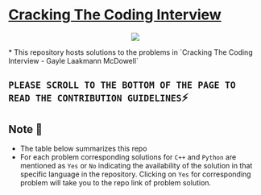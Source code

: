 # [Cracking The Coding Interview](http://www.crackingthecodinginterview.com/)
<p align="center">
  <img src="https://images-na.ssl-images-amazon.com/images/I/71jRvBEDNmL.jpg">
</p>
* This repository hosts solutions to the problems in `Cracking The Coding Interview - Gayle Laakmann McDowell`

## `PLEASE SCROLL TO THE BOTTOM OF THE PAGE TO READ THE CONTRIBUTION GUIDELINES`:zap:

## Note :pushpin:
* The table below summarizes this repo
* For each problem corresponding solutions for `C++` and `Python` are mentioned as `Yes` or `No` indicating the availability of the solution in that specific language in the repository. Clicking on `Yes` for corresponding problem will take you to the repo link of problem solution.
